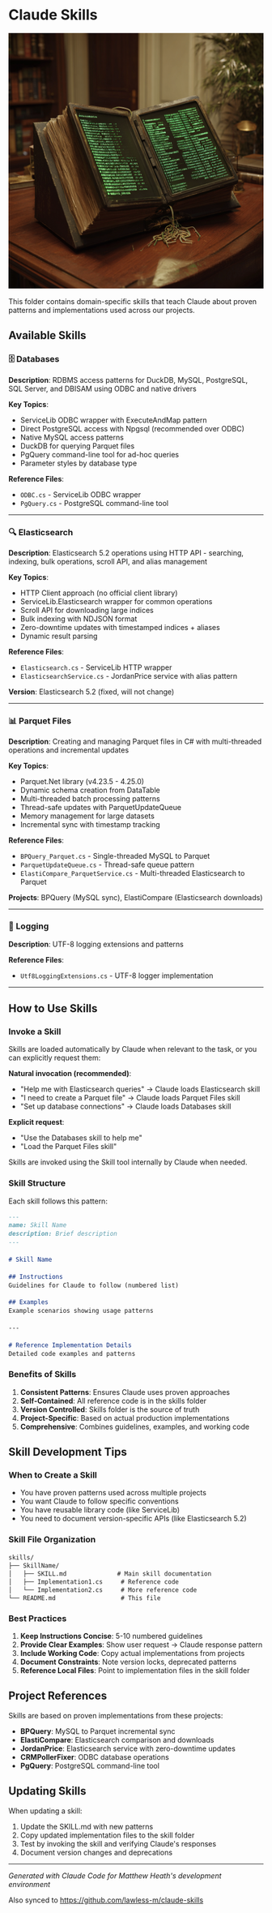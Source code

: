 # Claude Skills

![Spellbook](spellbook.png)

This folder contains domain-specific skills that teach Claude about proven patterns and implementations used across our projects.

## Available Skills

### 🗄️ Databases
**Description**: RDBMS access patterns for DuckDB, MySQL, PostgreSQL, SQL Server, and DBISAM using ODBC and native drivers

**Key Topics**:
- ServiceLib ODBC wrapper with ExecuteAndMap pattern
- Direct PostgreSQL access with Npgsql (recommended over ODBC)
- Native MySQL access patterns
- DuckDB for querying Parquet files
- PgQuery command-line tool for ad-hoc queries
- Parameter styles by database type

**Reference Files**:
- `ODBC.cs` - ServiceLib ODBC wrapper
- `PgQuery.cs` - PostgreSQL command-line tool

---

### 🔍 Elasticsearch
**Description**: Elasticsearch 5.2 operations using HTTP API - searching, indexing, bulk operations, scroll API, and alias management

**Key Topics**:
- HTTP Client approach (no official client library)
- ServiceLib.Elasticsearch wrapper for common operations
- Scroll API for downloading large indices
- Bulk indexing with NDJSON format
- Zero-downtime updates with timestamped indices + aliases
- Dynamic result parsing

**Reference Files**:
- `Elasticsearch.cs` - ServiceLib HTTP wrapper
- `ElasticsearchService.cs` - JordanPrice service with alias pattern

**Version**: Elasticsearch 5.2 (fixed, will not change)

---

### 📊 Parquet Files
**Description**: Creating and managing Parquet files in C# with multi-threaded operations and incremental updates

**Key Topics**:
- Parquet.Net library (v4.23.5 - 4.25.0)
- Dynamic schema creation from DataTable
- Multi-threaded batch processing patterns
- Thread-safe updates with ParquetUpdateQueue
- Memory management for large datasets
- Incremental sync with timestamp tracking

**Reference Files**:
- `BPQuery_Parquet.cs` - Single-threaded MySQL to Parquet
- `ParquetUpdateQueue.cs` - Thread-safe queue pattern
- `ElastiCompare_ParquetService.cs` - Multi-threaded Elasticsearch to Parquet

**Projects**: BPQuery (MySQL sync), ElastiCompare (Elasticsearch downloads)

---

### 📝 Logging
**Description**: UTF-8 logging extensions and patterns

**Reference Files**:
- `Utf8LoggingExtensions.cs` - UTF-8 logger implementation

---

## How to Use Skills

### Invoke a Skill
Skills are loaded automatically by Claude when relevant to the task, or you can explicitly request them:

**Natural invocation (recommended)**:
- "Help me with Elasticsearch queries" → Claude loads Elasticsearch skill
- "I need to create a Parquet file" → Claude loads Parquet Files skill
- "Set up database connections" → Claude loads Databases skill

**Explicit request**:
- "Use the Databases skill to help me"
- "Load the Parquet Files skill"

Skills are invoked using the Skill tool internally by Claude when needed.

### Skill Structure
Each skill follows this pattern:

```markdown
---
name: Skill Name
description: Brief description
---

# Skill Name

## Instructions
Guidelines for Claude to follow (numbered list)

## Examples
Example scenarios showing usage patterns

---

# Reference Implementation Details
Detailed code examples and patterns
```

### Benefits of Skills
1. **Consistent Patterns**: Ensures Claude uses proven approaches
2. **Self-Contained**: All reference code is in the skills folder
3. **Version Controlled**: Skills folder is the source of truth
4. **Project-Specific**: Based on actual production implementations
5. **Comprehensive**: Combines guidelines, examples, and working code

## Skill Development Tips

### When to Create a Skill
- You have proven patterns used across multiple projects
- You want Claude to follow specific conventions
- You have reusable library code (like ServiceLib)
- You need to document version-specific APIs (like Elasticsearch 5.2)

### Skill File Organization
```
skills/
├── SkillName/
│   ├── SKILL.md              # Main skill documentation
│   ├── Implementation1.cs     # Reference code
│   └── Implementation2.cs     # More reference code
└── README.md                  # This file
```

### Best Practices
1. **Keep Instructions Concise**: 5-10 numbered guidelines
2. **Provide Clear Examples**: Show user request → Claude response pattern
3. **Include Working Code**: Copy actual implementations from projects
4. **Document Constraints**: Note version locks, deprecated patterns
5. **Reference Local Files**: Point to implementation files in the skill folder

## Project References

Skills are based on proven implementations from these projects:

- **BPQuery**: MySQL to Parquet incremental sync
- **ElastiCompare**: Elasticsearch comparison and downloads
- **JordanPrice**: Elasticsearch service with zero-downtime updates
- **CRMPollerFixer**: ODBC database operations
- **PgQuery**: PostgreSQL command-line tool

## Updating Skills

When updating a skill:
1. Update the SKILL.md with new patterns
2. Copy updated implementation files to the skill folder
3. Test by invoking the skill and verifying Claude's responses
4. Document version changes and deprecations

---

*Generated with Claude Code for Matthew Heath's development environment*

Also synced to https://github.com/lawless-m/claude-skills




